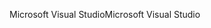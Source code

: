 <span data-ttu-id="c0688-101">Microsoft Visual Studio</span><span class="sxs-lookup"><span data-stu-id="c0688-101">Microsoft Visual Studio</span></span>